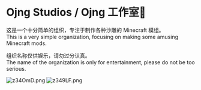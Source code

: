 # Ojng Studios / Ojng 工作室🍎
这是一个十分简单的组织，专注于制作各种沙雕的 Minecraft 模组。  
This is a very simple organization, focusing on making some amusing Minecraft mods.  

组织名称仅供娱乐，请勿过分认真。   
The name of the organization is only for entertainment, please do not be too serious.  

![z34OmD.png](https://s1.ax1x.com/2022/11/23/z34OmD.png)
![z349LF.png](https://s1.ax1x.com/2022/11/23/z349LF.png)

